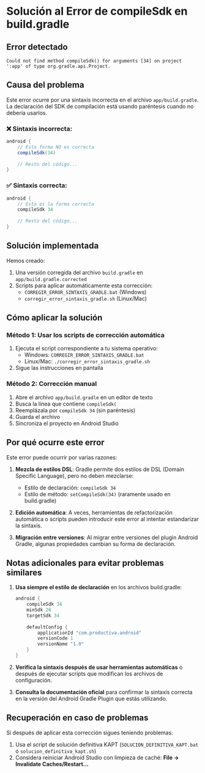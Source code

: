 # Solución al Error de compileSdk en build.gradle

## Error detectado

```
Could not find method compileSdk() for arguments [34] on project ':app' of type org.gradle.api.Project.
```

## Causa del problema

Este error ocurre por una sintaxis incorrecta en el archivo `app/build.gradle`. La declaración del SDK de compilación está usando paréntesis cuando no debería usarlos.

### ❌ Sintaxis incorrecta:

```gradle
android {
    // Esta forma NO es correcta
    compileSdk(34)
    
    // Resto del código...
}
```

### ✅ Sintaxis correcta:

```gradle
android {
    // Esta es la forma correcta
    compileSdk 34
    
    // Resto del código...
}
```

## Solución implementada

Hemos creado:

1. Una versión corregida del archivo `build.gradle` en `app/build.gradle.corrected`
2. Scripts para aplicar automáticamente esta corrección:
   - `CORREGIR_ERROR_SINTAXIS_GRADLE.bat` (Windows)
   - `corregir_error_sintaxis_gradle.sh` (Linux/Mac)

## Cómo aplicar la solución

### Método 1: Usar los scripts de corrección automática

1. Ejecuta el script correspondiente a tu sistema operativo:
   - Windows: `CORREGIR_ERROR_SINTAXIS_GRADLE.bat`
   - Linux/Mac: `./corregir_error_sintaxis_gradle.sh`
2. Sigue las instrucciones en pantalla

### Método 2: Corrección manual

1. Abre el archivo `app/build.gradle` en un editor de texto
2. Busca la línea que contiene `compileSdk(`
3. Reemplázala por `compileSdk 34` (sin paréntesis)
4. Guarda el archivo
5. Sincroniza el proyecto en Android Studio

## Por qué ocurre este error

Este error puede ocurrir por varias razones:

1. **Mezcla de estilos DSL**: Gradle permite dos estilos de DSL (Domain Specific Language), pero no deben mezclarse:
   - Estilo de declaración: `compileSdk 34`
   - Estilo de método: `setCompileSdk(34)` (raramente usado en build.gradle)

2. **Edición automática**: A veces, herramientas de refactorización automática o scripts pueden introducir este error al intentar estandarizar la sintaxis.

3. **Migración entre versiones**: Al migrar entre versiones del plugin Android Gradle, algunas propiedades cambian su forma de declaración.

## Notas adicionales para evitar problemas similares

1. **Usa siempre el estilo de declaración** en los archivos build.gradle:
   ```gradle
   android {
       compileSdk 34
       minSdk 26
       targetSdk 34
       
       defaultConfig {
           applicationId "com.productiva.android"
           versionCode 1
           versionName "1.0"
       }
   }
   ```

2. **Verifica la sintaxis después de usar herramientas automáticas** o después de ejecutar scripts que modifican los archivos de configuración.

3. **Consulta la documentación oficial** para confirmar la sintaxis correcta en la versión del Android Gradle Plugin que estás utilizando.

## Recuperación en caso de problemas

Si después de aplicar esta corrección sigues teniendo problemas:

1. Usa el script de solución definitiva KAPT (`SOLUCION_DEFINITIVA_KAPT.bat` o `solucion_definitiva_kapt.sh`)
2. Considera reiniciar Android Studio con limpieza de caché: **File → Invalidate Caches/Restart...**